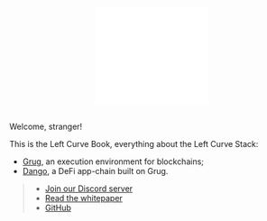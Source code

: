 <div align="center">
  <img src="left-curve.svg" alt="grug" width="200" style="margin: 1em 0;">
</div>

Welcome, stranger!

This is the Left Curve Book, everything about the Left Curve Stack:

- [Grug](https://grug.build), an execution environment for blockchains;
- [Dango](https://dango.zone), a DeFi app-chain built on Grug.

> - [Join our Discord server](https://discord.gg/4uB9UDzYhz)
> - [Read the whitepaper](https://grug.build/whitepaper)
> - [GitHub](https://github.com/left-curve/left-curve)
